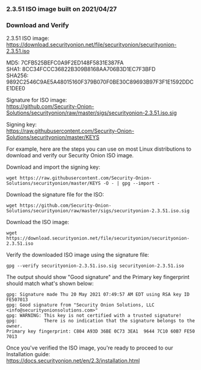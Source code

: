 ### 2.3.51 ISO image built on 2021/04/27


### Download and Verify

2.3.51 ISO image:  
https://download.securityonion.net/file/securityonion/securityonion-2.3.51.iso

MD5: 7CFB525BEFC0A9F2ED148F5831E387FA  
SHA1: 8CC34FCCC36822B309B8168AA706B3D1EC7F3BFD  
SHA256: 9892C2546C9AE5A48015160F379B070F0BE30C89693B97F3F1E1592DDCE1DEE0 

Signature for ISO image:  
https://github.com/Security-Onion-Solutions/securityonion/raw/master/sigs/securityonion-2.3.51.iso.sig

Signing key:  
https://raw.githubusercontent.com/Security-Onion-Solutions/securityonion/master/KEYS  

For example, here are the steps you can use on most Linux distributions to download and verify our Security Onion ISO image.

Download and import the signing key:  
```
wget https://raw.githubusercontent.com/Security-Onion-Solutions/securityonion/master/KEYS -O - | gpg --import -  
```

Download the signature file for the ISO:  
```
wget https://github.com/Security-Onion-Solutions/securityonion/raw/master/sigs/securityonion-2.3.51.iso.sig
```

Download the ISO image:  
```
wget https://download.securityonion.net/file/securityonion/securityonion-2.3.51.iso
```

Verify the downloaded ISO image using the signature file:  
```
gpg --verify securityonion-2.3.51.iso.sig securityonion-2.3.51.iso
```

The output should show "Good signature" and the Primary key fingerprint should match what's shown below:
```
gpg: Signature made Thu 20 May 2021 07:49:57 AM EDT using RSA key ID FE507013
gpg: Good signature from "Security Onion Solutions, LLC <info@securityonionsolutions.com>"
gpg: WARNING: This key is not certified with a trusted signature!
gpg:          There is no indication that the signature belongs to the owner.
Primary key fingerprint: C804 A93D 36BE 0C73 3EA1  9644 7C10 60B7 FE50 7013
```

Once you've verified the ISO image, you're ready to proceed to our Installation guide:  
https://docs.securityonion.net/en/2.3/installation.html
